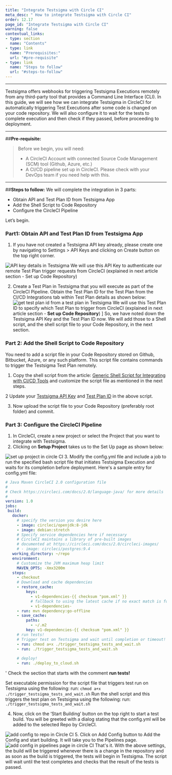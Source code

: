 ```yaml
---
title: "Integrate Testsigma with Circle CI"
meta_desc: " How to integrate Testsigma with Circle CI"
order: 12.17
page_id: "Integrate Testsigma with Circle CI"
warning: false
contextual_links:
- type: section
  name: "Contents"
- type: link
  name: "Prerequisites:"
  url: "#pre-requisite"
- type: link
  name: "Steps to follow"
  url: "#steps-to-follow"
---
```


---

Testsigma offers webhooks for triggering Testsigma Executions remotely from any third-party tool that provides a Command Line Interface (CLI). In this guide, we will see how we can integrate Testsigma in CircleCI for automatically triggering Test Executions after some code is changed on your code repository. We will also configure it to wait for the tests to complete execution and then check if they passed, before proceeding to deployment.
 
---
##**Pre-requisite:**

>Before we begin, you will need:
>- A CircleCI Account with connected Source Code Management (SCM) tool (Github, Azure, etc.)
> - A CI/CD pipeline set up in CircleCI. Please check with your DevOps team if you need help with this.

---
##**Steps to follow:**
We will complete the integration in 3 parts:
* Obtain API and Test Plan ID from Testsigma App
* Add the Shell Script to Code Repository
* Configure the CircleCI Pipeline


Let’s begin.


### Part1: Obtain API and Test Plan ID from Testsigma App
1. If you have not created a Testsigma API key already, please create one by navigating to Settings > API Keys and clicking on Create button on the top right corner.

![API key details in Testsigma](https://docs.testsigma.com/images/circle-ci/api-key-details-testsigma.png)
We will use this API Key to authenticate our remote Test Plan trigger requests from CircleCI (explained in next article section - Set up Code Repository)

2. Create a Test Plan in Testsigma that you will execute as part of the CircleCI Pipeline. Obtain the Test Plan ID for the Test Plan from the CI/CD Integrations tab within Test Plan details as shown below:
![get test plan id from a test plan in Testsigma](https://docs.testsigma.com/images/circle-ci/get-test-plan-id-test-plan-testsigma.png)
We will use this Test Plan ID to specify which Test Plan to trigger from CircleCI (explained in next article section - **Set up Code Repository**)
]
So, we have noted down the Testsigma API Key and the Test Plan ID now. We will add those to a Shell script, and the shell script file to your Code Repository, in the next section.
 
### Part 2: Add the Shell Script to Code Repository
You need to add a script file in your Code Repository stored on Github, Bitbucket, Azure, or any such platform.
This script file contains commands to trigger the Testsigma Test Plan remotely.
1. Copy the shell script from the article: [Generic Shell Script for Integrating with CI/CD Tools](https://testsigma.com/docs/continuous-integration/shell-script/) and customize the script file as mentioned in the next steps.

2 Update your [Testsigma API Key](http://testsigma.com/docs/configuration/api-keys/) and [Test Plan ID](https://testsigma.com/docs/continuous-integration/get-test-plan-details/) in the above script.

3. Now upload the script file to your Code Repository (preferably root folder) and commit.
 
### Part 3: Configure the CircleCI Pipeline
1. In CircleCI, create a new project or select the Project that you want to integrate with Testsigma.
2. Clicking on **Setup Project** takes us to the Set Up page as shown below:

![set up project in circle CI](https://docs.testsigma.com/images/circle-ci/set-up-project-circle-ci.png)
3. Modify the config.yml file and include a job to run the specified bash script file that initiates Testsigma Execution and waits for its completion before deployment. Here's a sample entry for config.yml file:

```yaml
# Java Maven CircleCI 2.0 configuration file
#
# Check https://circleci.com/docs/2.0/language-java/ for more details
#
version: 1.0
jobs:
 build:
   docker:
     # specify the version you desire here
     - image: circleci/openjdk:8-jdk
     - image: debian:stretch
     # Specify service dependencies here if necessary
     # CircleCI maintains a library of pre-built images
     # documented at https://circleci.com/docs/2.0/circleci-images/
     # - image: circleci/postgres:9.4
   working_directory: ~/repo
   environment:
     # Customize the JVM maximum heap limit
     MAVEN_OPTS: -Xmx3200m
   steps:
     - checkout
     # Download and cache dependencies
     - restore_cache:
         keys:
           - v1-dependencies-{{ checksum "pom.xml" }}
           # fallback to using the latest cache if no exact match is found
           - v1-dependencies-
     - run: mvn dependency:go-offline
     - save_cache:
         paths:
           - ~/.m2
         key: v1-dependencies-{{ checksum "pom.xml" }}
     # run tests!
     # Trigger test on Testsigma and wait until completion or timeout!
     - run: chmod a+x ./trigger_testsigma_tests_and_wait.sh
     - run: ./trigger_testsigma_tests_and_wait.sh
    
     # deploy!
     - run: ./deploy_to_cloud.sh

```
'
Check the section that starts with the comment **run tests!**

Set executable permission for the script file that triggers test run on Testsigma using the following:
run: ```chmod a+x ./trigger_testsigma_tests_and_wait.sh```
Run the shell script and this triggers the test plan on Testsigma using the following: 
run: ```./trigger_testsigma_tests_and_wait.sh```
 
4. Now, click on the ‘Start Building’ button on the top right to start a test build. You will be greeted with a dialog stating that the config.yml will be added to the selected Repo by CircleCI.

![add config to repo in Circle CI](https://docs.testsigma.com/images/circle-ci/add-config-to-repo-circle-ci.png)
5. Click on Add Config button to Add the Config and start building. It will take you to the Pipelines page.
![add config in pipelines page in circle CI](https://docs.testsigma.com/images/circle-ci/add-config-pipelines-page-circle-CI.png)
That's it.
With the above settings, the build will be triggered whenever there is a change in the repository and as soon as the build is triggered, the tests will begin in Testsigma. The script will wait until the test completes and checks that the result of the tests is passed.
